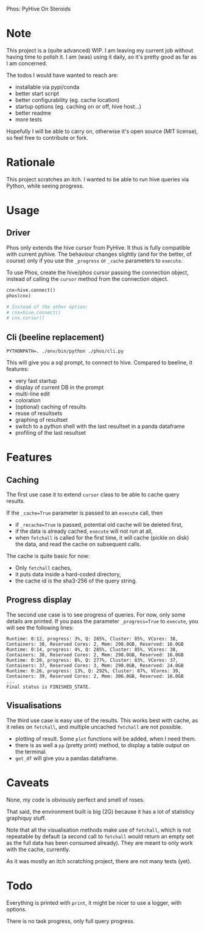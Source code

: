 Phos: PyHive On Steroids

# Note

This project is a (quite advanced) WIP. I am leaving my current job without having time to polish it. I am (was) using it daily, so it's pretty good as far as I am concerned.

The todos I would have wanted to reach are:

- installable via pypi/conda
- better start script
- better configurability (eg. cache location)
- startup options (eg. caching on or off, hive host...)
- better readme
- more tests

Hopefully I will be able to carry on, otherwise it's open source (MIT license), so feel free to contribute or fork.

# Rationale

This project scratches an itch. I wanted to be able to run hive queries via Python, while seeing progress.

# Usage

## Driver

Phos only extends the hive cursor from PyHive. It thus is fully compatible with current pyhive. The
behaviour changes slightly (and for the better, of course) only if you use the `_progress` or `_cache`
parameters to `execute`.

To use Phos, create the hive/phos cursor passing the connection object, instead of calling the `cursor` method
from the connection object.

```python
cnx=hive.connect()
phos(cnx)

# Instead of the other option:
# cnx=hive.connect()
# cnx.cursor()
```


## Cli (beeline replacement)

`PYTHONPATH=. ./env/bin/python ./phos/cli.py`

This will give you a sql prompt, to connect to hive. Compared to beeline, it features:

- very fast startup
- display of current DB in the prompt
- multi-line edit
- coloration
- (optional) caching of results
- reuse of resultsets
- graphing of resultset
- switch to a python shell with the last resultset in a panda dataframe
- profiling of the last resultset

# Features
## Caching

The first use case it to extend `cursor` class to be able to cache query results.

If the `_cache=True` parameter is passed to an `execute` call, then
- if `_recache=True` is passed, potential old cache will be deleted first,
- if the data is already cached, `execute` will not run at all,
- when `fetchall` is called for the first time, it will cache (pickle on disk) the data, and read the cache on
subsequent calls.

The cache is quite basic for now:
- Only `fetchall` caches,
- it puts data inside a hard-coded directory,
- the cache id is the sha3-256 of the query string.

## Progress display

The second use case is to see progress of queries. For now, only some details are printed. If you pass
the parameter `_progress=True` to `execute`, you will see the following lines:
```
Runtime: 0:12, progress: 3%, Q: 285%, Cluster: 85%, VCores: 38, Containers: 38, Reserved Cores: 2, Mem: 298.0GB, Reserved: 16.0GB
Runtime: 0:14, progress: 4%, Q: 285%, Cluster: 85%, VCores: 38, Containers: 38, Reserved Cores: 2, Mem: 298.0GB, Reserved: 16.0GB
Runtime: 0:20, progress: 8%, Q: 277%, Cluster: 83%, VCores: 37, Containers: 37, Reserved Cores: 3, Mem: 290.0GB, Reserved: 24.0GB
Runtime: 0:26, progress: 13%, Q: 292%, Cluster: 87%, VCores: 39, Containers: 39, Reserved Cores: 2, Mem: 306.0GB, Reserved: 16.0GB
...
Final status is FINISHED_STATE.
```

## Visualisations

The third use case is easy use of the results. This works best with cache, as it relies on `fetchall`, and
multiple uncached `fetchall` are not possible.

- plotting of result. Some `plot` functions will be added, when I need them.
- there is as well a `pp` (pretty print) method, to display a table output on the terminal.
- `get_df` will give you a pandas dataframe.

# Caveats

None, my code is obviously perfect and smell of roses.

That said, the environment built is big (2G) because it has a lot of statisticy graphiquy stuff.

Note that all the visualisation methods make use of `fetchall`, which is not repeatable by default (a second call to
`fetchall` would return an empty set as the full data has been consumed already). They are meant to only
work with the cache, currently.

As it was mostly an itch scratching project, there are not many tests (yet).

# Todo

Everything is printed with `print`, it might be nicer to use a logger, with options.

There is no task progress, only full query progress.


